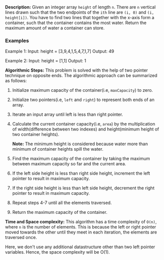 **Description:**
Given an integer array `height` of length `n`. There are `n` vertical lines drawn such that the two endpoints of the `ith` line are `(i, 0)` and `(i, height[i])`. You have to find two lines that together with the x-axis form a container, such that the container contains the most water. Return the maximum amount of water a container can store.

### Examples
Example 1:
Input: height = [3,9,4,1,5,4,7,1,7]
Output: 49

Example 2:
Input: height = [1,1]
Output: 1

**Algorithmic Steps:**
This problem is solved with the help of two pointer technique on opposite ends. The algorithmic approach can be summarized as follows:

1. Initialize maximum capacity of the container(i.e, `maxCapacity`) to zero.

2. Initialize two pointers(i.e, `left` and `right`) to represent both ends of an array.

3. Iterate an input array until left is less than right pointer.

4. Calculate the current container capacity(i.e, `area`) by the multiplication of width(difference between two indexes) and height(minimum height of two container heights).

    **Note:** The minimum height is considered because water more than minimum of container heights spill the water.

5. Find the maximum capacity of the container by taking the maximum between maximum capacity so far and the current area.

6. If the left side height is less than right side height, increment the left pointer to result in maximum capacity.

7. If the right side height is less than left side height, decrement the right pointer to result in maximum capacity.

8. Repeat steps 4-7 until all the elements traversed.

9. Return the maximum capacity of the container.

**Time and Space complexity:**
This algorithm has a time complexity of `O(n)`, where `n` is the number of elements. This is because the left or right pointer moved towards the other until they meet in each iteration, the elements are traversed once. 

Here, we don't use any additional datastructure other than two left pointer variables. Hence, the space complexity will be O(1).